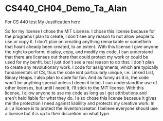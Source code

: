 # CS440_CH04_Demo_Ta_Alan

For CS 440 test My Justification here

So for my license I chose the MIT License. I chose this license because for the programs I plan to create, I don't see any 
reason to not allow people to use or copy it. I don't plan on creating anything remarkable or somethinh that hasnt already been created, to an extent. With this license I give anyone the right to perform, display, copy, and modify my code. I can understand that there are licenses out there that could protect my work or could be used for my benfit. but I just don't see a real reason to do that. I don't plan to create any revolutionary work. I code for assignments, which are typically fundamentals of CS, thus the code isnt particularly unique, i.e. Linked List, Binary Heaps. I also plan to code for fun. And as funny as it is, the code won't be anything special unless I deem it to be. I can understandthe use of other licenses, but until I need it, I'll stick to the MIT license. With this license, I allow anyone to use my code as long as I get attributions and aren't held liable for what they do. I also chose this license becasue it gives me the protection I need against liablility and protects my creative work. In all, a license is to protect the inventor/creator. I believe everyone should use a license but it is up to their discretion on what type.  
